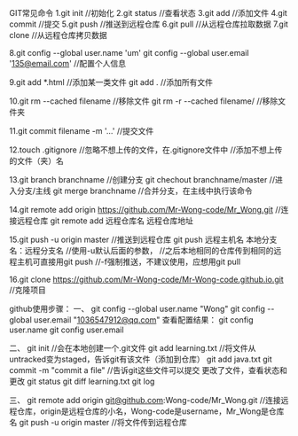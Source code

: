 GIT常见命令
1.git init		//初始化
2.git status	//查看状态
3.git add <file>	//添加文件
4.git commit	//提交
5.git push		//推送到远程仓库
6.git pull		//从远程仓库拉取数据
7.git clone	//从远程仓库拷贝数据

8.git config --global user.name 'um'
git config --global user.email '135@email.com'	//配置个人信息 

9.git add *.html	//添加某一类文件
git add .		//添加所有文件

10.git rm --cached filename	//移除文件
git rm -r --cached filename/	//移除文件夹

11.git commit filename -m '...'	//提交文件

12.touch .gitignore		//忽略不想上传的文件，在.gitignore文件中
			//添加不想上传的文件（夹）名

13.git branch branchname		//创建分支
git chechout branchname/master	//进入分支/主线
git merge branchname		//合并分支，在主线中执行该命令

14.git remote add origin https://github.com/Mr-Wong-code/Mr_Wong.git		//连接远程仓库
git remote add 远程仓库名 远程仓库地址

15.git push -u origin master							//推送到远程仓库
git push 远程主机名	本地分支名：远程分支名					//使用-u默认后面的参数，
									//之后本地相同的仓库传到相同的远程主机可直接用git push
									//-f强制推送，不建议使用，应想用git pull

16.git clone https://github.com/Mr-Wong-code/Mr-Wong-code.github.io.git		//克隆项目


github使用步骤：
一、
git config --global user.name "Wong"
git config --global user.email "1036547912@qq.com"
查看配置结果：
git config user.name
git config user.email

二、
git init //会在本地创建一个.git文件
git add learning.txt //将文件从untracked变为staged，告诉git有该文件（添加到仓库）
git add java.txt 
git commit -m "commit a file"  //告诉git这些文件可以提交
更改了文件，查看状态和更改
git status
git diff learning.txt
git log

三、
git remote add origin git@github.com:Wong-code/Mr_Wong.git  //连接远程仓库，origin是远程仓库的小名，Wong-code是username，Mr_Wong是仓库名
git push -u origin master //将文件传到远程仓库



